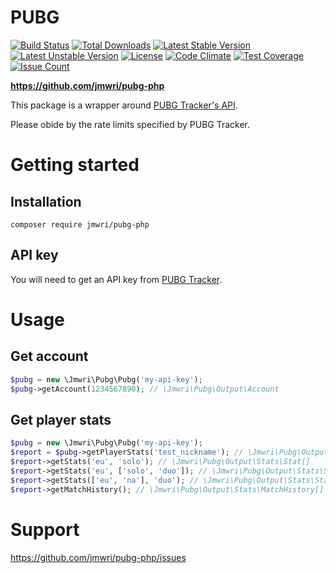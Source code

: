 # PUBG

[![Build Status](https://travis-ci.org/jmwri/pubg-php.svg?branch=master)](https://travis-ci.org/jmwri/pubg-php)
[![Total Downloads](https://poser.pugx.org/jmwri/pubg-php/d/total.svg)](https://packagist.org/packages/jmwri/pubg-php)
[![Latest Stable Version](https://poser.pugx.org/jmwri/pubg-php/v/stable.svg)](https://packagist.org/packages/jmwri/pubg-php)
[![Latest Unstable Version](https://poser.pugx.org/jmwri/pubg-php/v/unstable.svg)](https://packagist.org/packages/jmwri/pubg-php)
[![License](https://poser.pugx.org/jmwri/pubg-php/license.svg)](https://packagist.org/packages/jmwri/pubg-php)
[![Code Climate](https://codeclimate.com/github/jmwri/pubg-php/badges/gpa.svg)](https://codeclimate.com/github/jmwri/pubg-php)
[![Test Coverage](https://codeclimate.com/github/jmwri/pubg-php/badges/coverage.svg)](https://codeclimate.com/github/jmwri/pubg-php/coverage)
[![Issue Count](https://codeclimate.com/github/jmwri/pubg-php/badges/issue_count.svg)](https://codeclimate.com/github/jmwri/pubg-php)

**https://github.com/jmwri/pubg-php**

This package is a wrapper around [PUBG Tracker's API](https://pubgtracker.com/site-api).

Please obide by the rate limits specified by PUBG Tracker.

# Getting started
## Installation
    composer require jmwri/pubg-php
    
## API key
You will need to get an API key from [PUBG Tracker](https://pubgtracker.com/site-api).

# Usage
## Get account
```php
$pubg = new \Jmwri\Pubg\Pubg('my-api-key');
$pubg->getAccount(1234567890); // \Jmwri\Pubg\Output\Account
```

## Get player stats
```php
$pubg = new \Jmwri\Pubg\Pubg('my-api-key');
$report = $pubg->getPlayerStats('test_nickname'); // \Jmwri\Pubg\Output\Stats\Report
$report->getStats('eu', 'solo'); // \Jmwri\Pubg\Output\Stats\Stat[]
$report->getStats('eu', ['solo', 'duo']); // \Jmwri\Pubg\Output\Stats\Stat[]
$report->getStats(['eu', 'na'], 'duo'); // \Jmwri\Pubg\Output\Stats\Stat[]
$report->getMatchHistory(); // \Jmwri\Pubg\Output\Stats\MatchHistory[]
```

# Support
https://github.com/jmwri/pubg-php/issues
